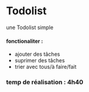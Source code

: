 <h1>Todolist</h1>

<p>une Todolist simple</p>

<h4>fonctionaliter :</h4>
<ul>
    <li>ajouter des tâches</li>
    <li>suprimer des tâches</li>
    <li>trier avec tous/à faire/fait</li>
</ul>

<h3>temp de réalisation : 4h40</h3>